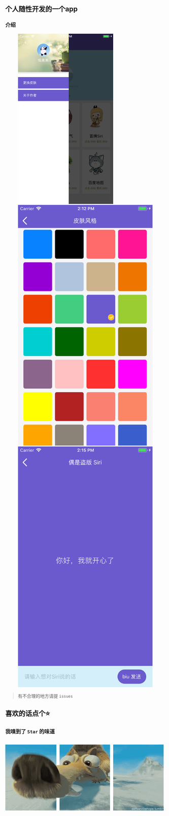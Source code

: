 
## 个人随性开发的一个app

### 介绍

<figure class="third">
    <img src="https://github.com/gitSirzh/Nostalgia/blob/master/z_view/img/introduce/userCore.png" width="300">
    <img src="https://github.com/gitSirzh/Nostalgia/blob/master/z_view/img/introduce/colorStyle.png">
    <img src="https://github.com/gitSirzh/Nostalgia/blob/master/z_view/img/introduce/ai.png">
</figure>


> 有不合理的地方请提 `issues`


## 喜欢的话点个⭐️
### 我嗅到了 `Star` 的味道
## ![](https://github.com/gitSirzh/Nostalgia/blob/master/z_view/img/introduce/%E5%86%B0%E6%B2%B3%E4%B8%96%E7%BA%AA-%E6%9D%BE%E9%BC%A0.gif)
